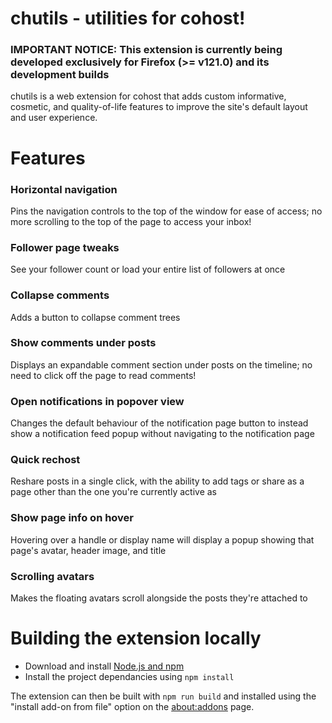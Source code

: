 # chutils - utilities for cohost!

### **IMPORTANT NOTICE**: This extension is currently being developed exclusively for Firefox (>= v121.0) and its development builds
chutils is a web extension for cohost that adds custom informative, cosmetic, and quality-of-life features to improve the site's default layout and user experience.

# Features

### Horizontal navigation
Pins the navigation controls to the top of the window for ease of access; no more scrolling to the top of the page to access your inbox!

### Follower page tweaks
See your follower count or load your entire list of followers at once

### Collapse comments
Adds a button to collapse comment trees

### Show comments under posts
Displays an expandable comment section under posts on the timeline; no need to click off the page to read comments!

### Open notifications in popover view
Changes the default behaviour of the notification page button to instead show a notification feed popup without navigating to the notification page

### Quick rechost
Reshare posts in a single click, with the ability to add tags or share as a page other than the one you're currently active as

### Show page info on hover
Hovering over a handle or display name will display a popup showing that page's avatar, header image, and title

### Scrolling avatars
Makes the floating avatars scroll alongside the posts they're attached to

# Building the extension locally
- Download and install [Node.js and npm](https://docs.npmjs.com/downloading-and-installing-node-js-and-npm)
- Install the project dependancies using ```npm install```

The extension can then be built with ```npm run build``` and installed using the "install add-on from file" option on the [about:addons](about:addons) page.


